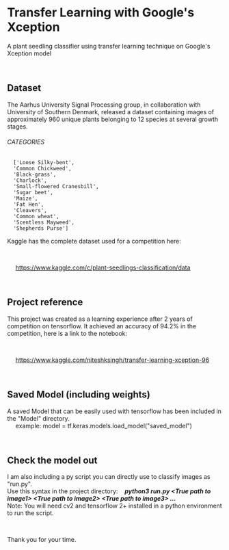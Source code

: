 # Transfer Learning with Google's Xception
A plant seedling classifier using transfer learning technique on Google's Xception model

&nbsp;

## Dataset
The Aarhus University Signal Processing group, in collaboration with University of Southern Denmark, released a dataset containing images of approximately 960 unique plants belonging to 12 species at several growth stages.
###### CATEGORIES
      ['Loose Silky-bent',
      'Common Chickweed',
      'Black-grass',
      'Charlock',
      'Small-flowered Cranesbill',
      'Sugar beet',
      'Maize',
      'Fat Hen',
      'Cleavers',
      'Common wheat',
      'Scentless Mayweed',
      'Shepherds Purse']  
  
Kaggle has the complete dataset used for a competition here:  

&nbsp;

&nbsp;&nbsp;&nbsp;&nbsp; https://www.kaggle.com/c/plant-seedlings-classification/data  

&nbsp;

## Project reference
This project was created as a learning experience after 2 years of competition on tensorflow.
It achieved an accuracy of 94.2% in the competition, here is a link to the notebook:  

&nbsp;
  
&nbsp;&nbsp;&nbsp;&nbsp; https://www.kaggle.com/niteshksingh/transfer-learning-xception-96  
   
&nbsp;
  
## Saved Model (including weights)
A saved Model that can be easily used with tensorflow has been included in the "Model" directory.  
&nbsp;&nbsp;&nbsp;&nbsp; example: model = tf.keras.models.load_model("saved_model")

&nbsp;

## Check the model out
I am also including a py script you can directly use to classify images as "run.py".  
Use this syntax in the project directory: 
&nbsp;&nbsp; ***python3 run.py \<True path to image1\> \<True path to image2\> \<True path to image3\> ...***  
Note: You will need cv2 and tensorflow 2+ installed in a python environment to run the script.

&nbsp;
&nbsp;
&nbsp;
&nbsp;

Thank you for your time.
